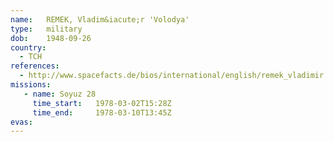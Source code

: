 ```yaml
---
name:	REMEK, Vladim&iacute;r 'Volodya'
type:	military
dob:	1948-09-26
country:
  - TCH
references:
  - http://www.spacefacts.de/bios/international/english/remek_vladimir.htm
missions:
   - name: Soyuz 28
     time_start:   1978-03-02T15:28Z
     time_end:     1978-03-10T13:45Z
evas:
---
```

